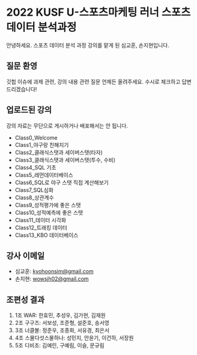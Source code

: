 # 2022 KUSF U-스포츠마케팅 러너 스포츠데이터 분석과정
안녕하세요. 스포츠 데이터 분석 과정 강의를 맡게 된 심교훈, 손지현입니다.


## 질문 환영
깃헙 이슈에 과제 관련, 강의 내용 관련 질문 언제든 올려주세요. 
수시로 체크하고 답변드리겠습니다!


## 업로드된 강의
강의 자료는 무단으로 게시하거나 배포해서는 안 됩니다. 
- Class0_Welcome
- Class1_야구랑 친해지기
- Class2_클래식스탯과 세이버스탯(타자)
- Class3_클래식스탯과 세이버스탯(투수, 수비)
- Class4_SQL 기초
- Class5_레먼데이터베이스 
- Class6_SQL로 야구 스탯 직접 계산해보기
- Class7_SQL심화
- Class8_상관계수
- Class9_성적평가에 좋은 스탯
- Class10_성적예측에 좋은 스탯
- Class11_데이터 시각화
- Class12_트래킹 데이터
- Class13_KBO 데이터베이스


## 강사 이메일
- 심교훈: kyohoonsim@gmail.com
- 손지현: wowsjh02@gmail.com


## 조편성 결과
1. 1조 WAR: 한효민, 추성우, 김가현, 김재원
2. 2조 구구즈: 서보성, 조준형, 설준호, 송서영
3. 3조 너클볼: 정준우, 조종화, 서유경, 최은서
4. 4조 스물다섯스물하나: 성민지, 안윤기, 이건하, 서장원
5. 5조 디비조: 김예린, 구예림, 이슬, 문규림
